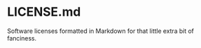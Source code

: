 LICENSE.md
==========
Software licenses formatted in Markdown for that little extra bit of fanciness.
